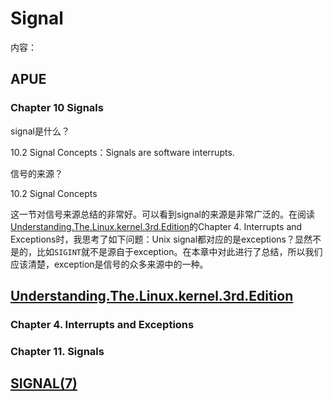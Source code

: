 # Signal

内容：

## APUE 

### Chapter 10 Signals

signal是什么？

10.2 Signal Concepts：Signals are software interrupts. 

信号的来源？

10.2 Signal Concepts

这一节对信号来源总结的非常好。可以看到signal的来源是非常广泛的。在阅读[Understanding.The.Linux.kernel.3rd.Edition](https://www.oreilly.com/library/view/understanding-the-linux/0596005652/)的Chapter 4. Interrupts and Exceptions时，我思考了如下问题：Unix signal都对应的是exceptions？显然不是的，比如`SIGINT`就不是源自于exception。在本章中对此进行了总结，所以我们应该清楚，exception是信号的众多来源中的一种。



## [Understanding.The.Linux.kernel.3rd.Edition](https://www.oreilly.com/library/view/understanding-the-linux/0596005652/)

### Chapter 4. Interrupts and Exceptions



### Chapter 11. Signals



## [SIGNAL(7)](http://man7.org/linux/man-pages/man7/signal.7.html)